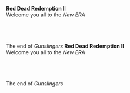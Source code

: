 **Red Dead Redemption II** \
Welcome you all to the *New ERA* \
\
\
\
\
The end of *Gunslingers*
**Red Dead Redemption II** \
Welcome you all to the *New ERA* \
\
\
\
\
The end of *Gunslingers*

